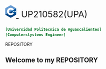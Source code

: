 <h1 style="font-weight:normal">
  <a href="https://sourcerer.io">
    <img src=https://github.com/UP210582/UP210582_CPP/blob/main/Imagenes/ISO_C%2B%2B_Logo.svg.png 
    alt="Sourcerer" width=35>
  </a>
  &nbsp;UP210582(UPA) &nbsp;

###   
```ini
[Universidad Politecnica de Aguascalientes]
[Computerstystems Engineer]
```
<div>

REPOSITORY 

## Welcome to my REPOSITORY 


    